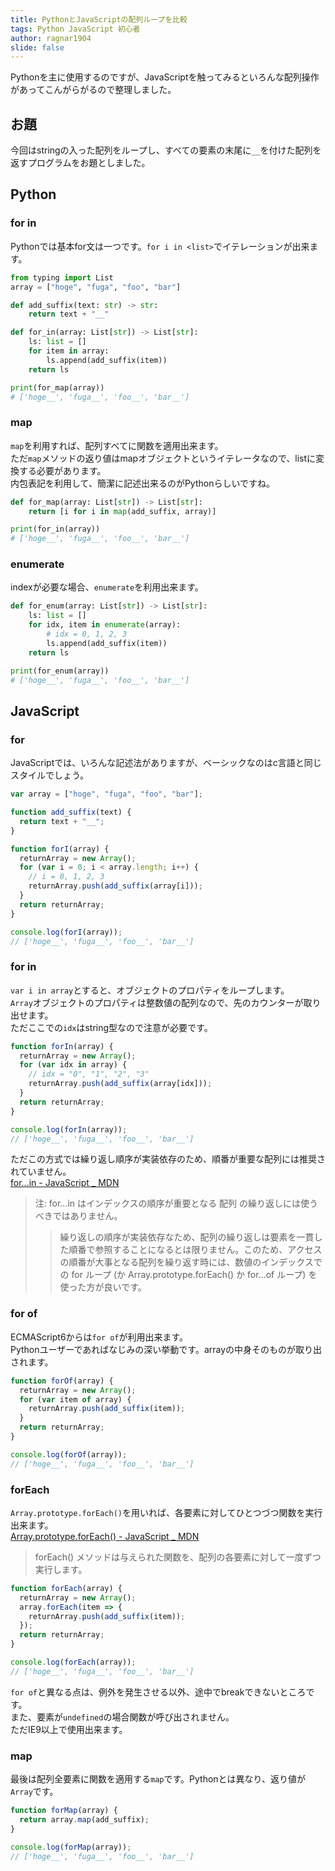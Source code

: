```yaml
---
title: PythonとJavaScriptの配列ループを比較
tags: Python JavaScript 初心者
author: ragnar1904
slide: false
---
```


Pythonを主に使用するのですが、JavaScriptを触ってみるといろんな配列操作があってこんがらがるので整理しました。

## お題

今回はstringの入った配列をループし、すべての要素の末尾に`__`を付けた配列を返すプログラムをお題としました。

## Python

### for in
Pythonでは基本for文は一つです。`for i in <list>`でイテレーションが出来ます。  

```python
from typing import List
array = ["hoge", "fuga", "foo", "bar"]

def add_suffix(text: str) -> str:
    return text + "__"

def for_in(array: List[str]) -> List[str]:
    ls: list = []
    for item in array:
        ls.append(add_suffix(item))
    return ls

print(for_map(array))
# ['hoge__', 'fuga__', 'foo__', 'bar__']
```

### map  
`map`を利用すれば、配列すべてに関数を適用出来ます。  
ただ`map`メソッドの返り値はmapオブジェクトというイテレータなので、listに変換する必要があります。  
内包表記を利用して、簡潔に記述出来るのがPythonらしいですね。  

```python
def for_map(array: List[str]) -> List[str]:
    return [i for i in map(add_suffix, array)]

print(for_in(array))
# ['hoge__', 'fuga__', 'foo__', 'bar__']
```

### enumerate  
indexが必要な場合、`enumerate`を利用出来ます。

```python
def for_enum(array: List[str]) -> List[str]:
    ls: list = []
    for idx, item in enumerate(array):
        # idx = 0, 1, 2, 3
        ls.append(add_suffix(item))
    return ls

print(for_enum(array))
# ['hoge__', 'fuga__', 'foo__', 'bar__']
```

## JavaScript

### for
JavaScriptでは、いろんな記述法がありますが、ベーシックなのはc言語と同じスタイルでしょう。

```javascript
var array = ["hoge", "fuga", "foo", "bar"];

function add_suffix(text) {
  return text + "__";
}

function forI(array) {
  returnArray = new Array();
  for (var i = 0; i < array.length; i++) {
    // i = 0, 1, 2, 3
    returnArray.push(add_suffix(array[i]));
  }
  return returnArray;
}

console.log(forI(array));
// ['hoge__', 'fuga__', 'foo__', 'bar__']
```

### for in  
`var i in array`とすると、オブジェクトのプロパティをループします。  
`Array`オブジェクトのプロパティは整数値の配列なので、先のカウンターが取り出せます。  
ただここでの`idx`はstring型なので注意が必要です。

```javascript
function forIn(array) {
  returnArray = new Array();
  for (var idx in array) {
    // idx = "0", "1", "2", "3"
    returnArray.push(add_suffix(array[idx]));
  }
  return returnArray;
}

console.log(forIn(array));
// ['hoge__', 'fuga__', 'foo__', 'bar__']
```
ただこの方式では繰り返し順序が実装依存のため、順番が重要な配列には推奨されていません。  
[for...in - JavaScript _ MDN](https://developer.mozilla.org/ja/docs/Web/JavaScript/Reference/Statements/for...in)

> 注: for...in はインデックスの順序が重要となる 配列 の繰り返しには使うべきではありません。
>> 繰り返しの順序が実装依存なため、配列の繰り返しは要素を一貫した順番で参照することになるとは限りません。このため、アクセスの順番が大事となる配列を繰り返す時には、数値のインデックスでの for ループ (か Array.prototype.forEach() か for...of ループ) を使った方が良いです。

### for of  
ECMAScript6からは`for of`が利用出来ます。  
Pythonユーザーであればなじみの深い挙動です。arrayの中身そのものが取り出されます。

```javascript
function forOf(array) {
  returnArray = new Array();
  for (var item of array) {
    returnArray.push(add_suffix(item));
  }
  return returnArray;
}

console.log(forOf(array));
// ['hoge__', 'fuga__', 'foo__', 'bar__']
```


### forEach  
`Array.prototype.forEach()`を用いれば、各要素に対してひとつづつ関数を実行出来ます。  
[Array.prototype.forEach() - JavaScript _ MDN](https://developer.mozilla.org/ja/docs/Web/JavaScript/Reference/Global_Objects/Array/forEach)
> forEach() メソッドは与えられた関数を、配列の各要素に対して一度ずつ実行します。  

```javascript
function forEach(array) {
  returnArray = new Array();
  array.forEach(item => {
    returnArray.push(add_suffix(item));
  });
  return returnArray;
}

console.log(forEach(array));
// ['hoge__', 'fuga__', 'foo__', 'bar__']
```
`for of`と異なる点は、例外を発生させる以外、途中でbreakできないところです。  
また、要素が`undefined`の場合関数が呼び出されません。  
ただIE9以上で使用出来ます。


### map  
最後は配列全要素に関数を適用する`map`です。Pythonとは異なり、返り値が`Array`です。  


```javascript
function forMap(array) {
  return array.map(add_suffix);
}

console.log(forMap(array));
// ['hoge__', 'fuga__', 'foo__', 'bar__']
```
